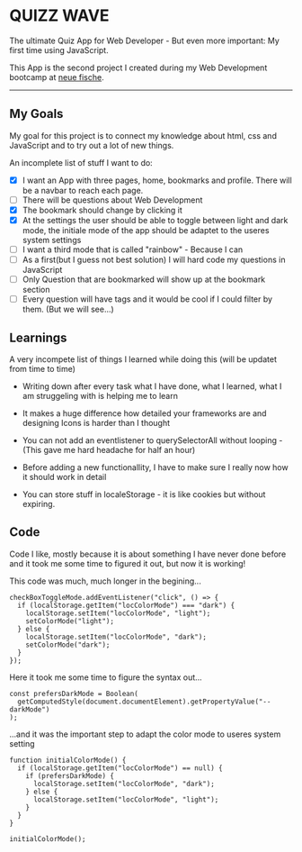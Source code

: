 # QUIZZ WAVE

The ultimate Quiz App for Web Developer - But even more important: My first time using JavaScript.

This App is the second project I created during my Web Development bootcamp at [neue fische](https://www.neuefische.de/).

---

## My Goals

My goal for this project is to connect my knowledge about html, css and JavaScript and to try out a lot of new things.

An incomplete list of stuff I want to do:

- [x] I want an App with three pages, home, bookmarks and profile. There will be a navbar to reach each page.
- [ ] There will be questions about Web Development
- [x] The bookmark should change by clicking it
- [x] At the settings the user should be able to toggle between light and dark mode, the initiale mode of the app should be adaptet to the useres system settings
- [ ] I want a third mode that is called "rainbow" - Because I can
- [ ] As a first(but I guess not best solution) I will hard code my questions in JavaScript
- [ ] Only Question that are bookmarked will show up at the bookmark section
- [ ] Every question will have tags and it would be cool if I could filter by them. (But we will see...)

## Learnings

A very incompete list of things I learned while doing this (will be updatet from time to time)

- Writing down after every task what I have done, what I learned, what I am struggeling with is helping me to learn

- It makes a huge difference how detailed your frameworks are and designing Icons is harder than I thought

- You can not add an eventlistener to querySelectorAll without looping - (This gave me hard headache for half an hour)

- Before adding a new functionallity, I have to make sure I really now how it should work in detail

- You can store stuff in localeStorage - it is like cookies but without expiring.

## Code

Code I like, mostly because it is about something I have never done before and it took me some time to figured it out, but now it is working!
<br>

This code was much, much longer in the begining...

```
checkBoxToggleMode.addEventListener("click", () => {
  if (localStorage.getItem("locColorMode") === "dark") {
    localStorage.setItem("locColorMode", "light");
    setColorMode("light");
  } else {
    localStorage.setItem("locColorMode", "dark");
    setColorMode("dark");
  }
});
```

Here it took me some time to figure the syntax out...

```
const prefersDarkMode = Boolean(
  getComputedStyle(document.documentElement).getPropertyValue("--darkMode")
);
```

...and it was the important step to adapt the color mode to useres system setting

```
function initialColorMode() {
  if (localStorage.getItem("locColorMode") == null) {
    if (prefersDarkMode) {
      localStorage.setItem("locColorMode", "dark");
    } else {
      localStorage.setItem("locColorMode", "light");
    }
  }
}

initialColorMode();
```
